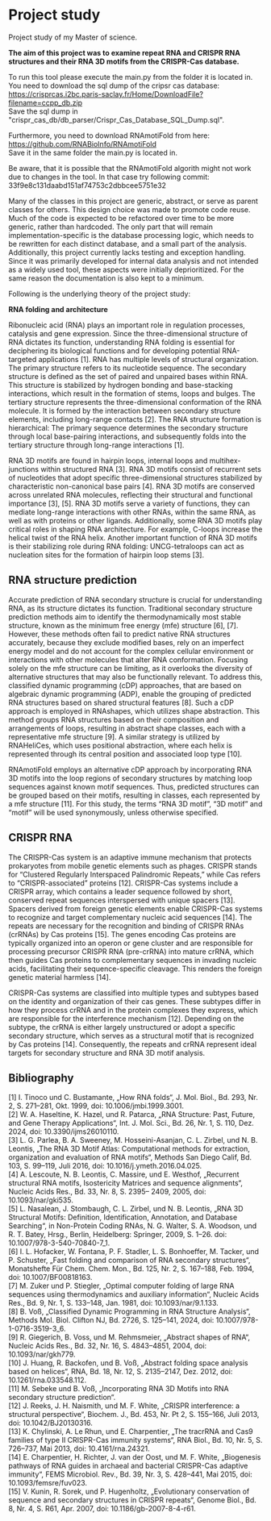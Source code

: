 # Project study
Project study of my Master of science.

**The aim of this project was to examine repeat RNA and CRISPR RNA structures and their RNA 3D motifs from the CRISPR-Cas database.**

To run this tool please execute the main.py from the folder it is located in.   
You need to  download the sql dump of the cripsr cas database:  
https://crisprcas.i2bc.paris-saclay.fr/Home/DownloadFile?filename=ccpp_db.zip  
Save the sql dump in "crispr_cas_db/db_parser/Crispr_Cas_Database_SQL_Dump.sql".

Furthermore, you need to download RNAmotiFold from here:  
https://github.com/RNABioInfo/RNAmotiFold  
Save it in the same folder the main.py is located in. 

Be aware, that it is possible that the RNAmotiFold algorith might not work due to changes in the tool. 
In that case try following commit: 33f9e8c131daabd151af74753c2dbbcee5751e32

Many of the classes in this project are generic, abstract, or serve as parent classes for others. This design choice was made to promote code reuse. Much of the code is expected to be refactored over time to be more generic, rather than hardcoded. The only part that will remain implementation-specific is the database processing logic, which needs to be rewritten for each distinct database, and a small part of the analysis.  
Additionally, this project currently lacks testing and exception handling. Since it was primarily developed for internal data analysis and not intended as a widely used tool, these aspects were initially deprioritized. For the same reason the documentation is also kept to a minimum.


Following is the underlying theory of the project study:

**RNA folding and architecture**

Ribonucleic acid (RNA) plays an important role in regulation processes, catalysis and gene
expression. Since the three-dimensional structure of RNA dictates its function, understanding
RNA folding is essential for deciphering its biological functions and for developing potential
RNA-targeted applications [1]. RNA has multiple levels of structural organization. The primary
structure refers to its nucleotide sequence. The secondary structure is defined as the set of
paired and unpaired bases within RNA. This structure is stabilized by hydrogen bonding and
base-stacking interactions, which result in the formation of stems, loops and bulges. The
tertiary structure represents the three-dimensional conformation of the RNA molecule. It is
formed by the interaction between secondary structure elements, including long-range
contacts [2]. The RNA structure formation is hierarchical: The primary sequence determines
the secondary structure through local base-pairing interactions, and subsequently folds into
the tertiary structure through long-range interactions [1].

RNA 3D motifs are found in hairpin loops, internal loops and multihex-junctions within
structured RNA [3]. RNA 3D motifs consist of recurrent sets of nucleotides that adopt specific
three-dimensional structures stabilized by characteristic non-canonical base pairs [4]. RNA 3D
motifs are conserved across unrelated RNA molecules, reflecting their structural and
functional importance [3], [5]. RNA 3D motifs serve a variety of functions, they can mediate
long-range interactions with other RNAs, within the same RNA, as well as with proteins or
other ligands. Additionally, some RNA 3D motifs play critical roles in shaping RNA architecture.
For example, C-loops increase the helical twist of the RNA helix. Another important function
of RNA 3D motifs is their stabilizing role during RNA folding: UNCG-tetraloops can act as
nucleation sites for the formation of hairpin loop stems [3].


## RNA structure prediction

Accurate prediction of RNA secondary structure is crucial for understanding RNA, as its
structure dictates its function. Traditional secondary structure prediction methods aim to
identify the thermodynamically most stable structure, known as the minimum free energy
(mfe) structure [6], [7]. However, these methods often fail to predict native RNA structures
accurately, because they exclude modified bases, rely on an imperfect energy model and do
not account for the complex cellular environment or interactions with other molecules that
alter RNA conformation. Focusing solely on the mfe structure can be limiting, as it overlooks
the diversity of alternative structures that may also be functionally relevant. To address this,
classified dynamic programming (cDP) approaches, that are based on algebraic dynamic
programming (ADP), enable the grouping of predicted RNA structures based on shared
structural features [8]. Such a cDP approach is employed in RNAshapes, which utilizes shape
abstraction. This method groups RNA structures based on their composition and
arrangements of loops, resulting in abstract shape classes, each with a representative mfe
structure [9]. A similar strategy is utilized by RNAHeliCes, which uses positional abstraction,
where each helix is represented through its central position and associated loop type [10].

RNAmotiFold employs an alternative cDP approach by incorporating RNA 3D motifs into the
loop regions of secondary structures by matching loop sequences against known motif
sequences. Thus, predicted structures can be grouped based on their motifs, resulting in
classes, each represented by a mfe structure [11]. For this study, the terms “RNA 3D motif”,
“3D motif” and “motif” will be used synonymously, unless otherwise specified.


## CRISPR RNA

The CRISPR-Cas system is an adaptive immune mechanism that protects prokaryotes from
mobile genetic elements such as phages. CRISPR stands for “Clustered Regularly Interspaced
Palindromic Repeats,” while Cas refers to “CRISPR-associated” proteins [12]. CRISPR-Cas
systems include a CRISPR array, which contains a leader sequence followed by short,
conserved repeat sequences interspersed with unique spacers [13]. Spacers derived from
foreign genetic elements enable CRISPR-Cas systems to recognize and target complementary
nucleic acid sequences [14]. The repeats are necessary for the recognition and binding of
CRISPR RNAs (crRNAs) by Cas proteins [15]. The genes encoding Cas proteins are typically
organized into an operon or gene cluster and are responsible for processing precursor CRISPR
RNA (pre-crRNA) into mature crRNA, which then guides Cas proteins to complementary
sequences in invading nucleic acids, facilitating their sequence-specific cleavage. This renders
the foreign genetic material harmless [14].

CRISPR-Cas systems are classified into multiple types and subtypes based on the identity and
organization of their cas genes. These subtypes differ in how they process crRNA and in the
protein complexes they express, which are responsible for the interference mechanism [12].
Depending on the subtype, the crRNA is either largely unstructured or adopt a specific
secondary structure, which serves as a structural motif that is recognized by Cas proteins [14]. 
Consequently, the repeats and crRNA represent ideal targets for secondary structure and RNA 3D motif analysis.


## Bibliography

[1] I. Tinoco und C. Bustamante, „How RNA folds“, J. Mol. Biol., Bd. 293, Nr. 2, S. 271–281,
Okt. 1999, doi: 10.1006/jmbi.1999.3001.  
[2] W. A. Haseltine, K. Hazel, und R. Patarca, „RNA Structure: Past, Future, and Gene Therapy
Applications“, Int. J. Mol. Sci., Bd. 26, Nr. 1, S. 110, Dez. 2024, doi: 10.3390/ijms26010110.  
[3] L. G. Parlea, B. A. Sweeney, M. Hosseini-Asanjan, C. L. Zirbel, und N. B. Leontis, „The RNA
3D Motif Atlas: Computational methods for extraction, organization and evaluation of
RNA motifs“, Methods San Diego Calif, Bd. 103, S. 99–119, Juli 2016, doi:
10.1016/j.ymeth.2016.04.025.  
[4] A. Lescoute, N. B. Leontis, C. Massire, und E. Westhof, „Recurrent structural RNA motifs,
Isostericity Matrices and sequence alignments“, Nucleic Acids Res., Bd. 33, Nr. 8, S. 2395–
2409, 2005, doi: 10.1093/nar/gki535.  
[5] L. Nasalean, J. Stombaugh, C. L. Zirbel, und N. B. Leontis, „RNA 3D Structural Motifs:
Definition, Identification, Annotation, and Database Searching“, in Non-Protein Coding
RNAs, N. G. Walter, S. A. Woodson, und R. T. Batey, Hrsg., Berlin, Heidelberg: Springer,
2009, S. 1–26. doi: 10.1007/978-3-540-70840-7_1.  
[6] I. L. Hofacker, W. Fontana, P. F. Stadler, L. S. Bonhoeffer, M. Tacker, und P. Schuster, „Fast
folding and comparison of RNA secondary structures“, Monatshefte Für Chem. Chem.
Mon., Bd. 125, Nr. 2, S. 167–188, Feb. 1994, doi: 10.1007/BF00818163.  
[7] M. Zuker und P. Stiegler, „Optimal computer folding of large RNA sequences using
thermodynamics and auxiliary information“, Nucleic Acids Res., Bd. 9, Nr. 1, S. 133–148,
Jan. 1981, doi: 10.1093/nar/9.1.133.  
[8] B. Voß, „Classified Dynamic Programming in RNA Structure Analysis“, Methods Mol. Biol.
Clifton NJ, Bd. 2726, S. 125–141, 2024, doi: 10.1007/978-1-0716-3519-3_6.  
[9] R. Giegerich, B. Voss, und M. Rehmsmeier, „Abstract shapes of RNA“, Nucleic Acids Res.,
Bd. 32, Nr. 16, S. 4843–4851, 2004, doi: 10.1093/nar/gkh779.  
[10] J. Huang, R. Backofen, und B. Voß, „Abstract folding space analysis based on helices“,
RNA, Bd. 18, Nr. 12, S. 2135–2147, Dez. 2012, doi: 10.1261/rna.033548.112.  
[11] M. Sebeke und B. Voß, „Incorporating RNA 3D Motifs into RNA secondary structure
prediction“.  
[12] J. Reeks, J. H. Naismith, und M. F. White, „CRISPR interference: a structural
perspective“, Biochem. J., Bd. 453, Nr. Pt 2, S. 155–166, Juli 2013, doi:
10.1042/BJ20130316.  
[13] K. Chylinski, A. Le Rhun, und E. Charpentier, „The tracrRNA and Cas9 families of type II
CRISPR-Cas immunity systems“, RNA Biol., Bd. 10, Nr. 5, S. 726–737, Mai 2013, doi:
10.4161/rna.24321.  
[14] E. Charpentier, H. Richter, J. van der Oost, und M. F. White, „Biogenesis pathways of
RNA guides in archaeal and bacterial CRISPR-Cas adaptive immunity“, FEMS Microbiol.
Rev., Bd. 39, Nr. 3, S. 428–441, Mai 2015, doi: 10.1093/femsre/fuv023.  
[15] V. Kunin, R. Sorek, und P. Hugenholtz, „Evolutionary conservation of sequence and
secondary structures in CRISPR repeats“, Genome Biol., Bd. 8, Nr. 4, S. R61, Apr. 2007, doi:
10.1186/gb-2007-8-4-r61.